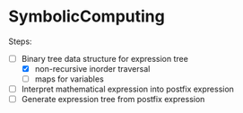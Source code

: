 # SymbolicComputing

Steps:
  -[ ] Binary tree data structure for expression tree
    -[x] non-recursive inorder traversal
    -[ ] maps for variables
  -[ ] Interpret mathematical expression into postfix expression
  -[ ] Generate expression tree from postfix expression
